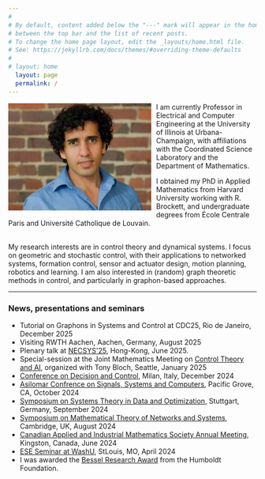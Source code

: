 ```yaml
---
#
# By default, content added below the "---" mark will appear in the home page
# between the top bar and the list of recent posts.
# To change the home page layout, edit the _layouts/home.html file.
# See: https://jekyllrb.com/docs/themes/#overriding-theme-defaults
#
# layout: home
  layout: page
  permalink: /
---
```



<section>
<img style="padding: 1px 10px 10px 0px;float: left;" align="left" width="290px" src="/images/mug.jpg" />
I am currently Professor in Electrical and Computer Engineering at the University of Illinois at Urbana-Champaign, with affiliations with the Coordinated Science Laboratory and the Department of Mathematics. 
  
I obtained my PhD in Applied Mathematics from Harvard University working with R. Brockett, and undergraduate degrees from École Centrale Paris and Université Catholique de Louvain.

<br>
My research interests are in control theory and dynamical systems. I focus on geometric and stochastic control, with their applications to networked systems, formation control, sensor and actuator design, motion planning, robotics and learning. I am also interested in (random) graph theoretic methods in control, and particularly in graphon-based approaches.
<br>

</section>

---
### News, presentations and seminars 
- Tutorial on Graphons in Systems and Control at CDC25, Rio de Janeiro, December 2025
- Visiting RWTH Aachen, Aachen, Germany, August 2025
- Plenary talk at [NECSYS'25](https://www.necsys25.org/PlenarySpeakers.html), Hong-Kong, June 2025.
- Special-session at the Joint Mathematics Meeting on [Control Theory and AI](https://jointmathematicsmeetings.org/meetings/national/jmm2025/2314_program_ss35.html), organized with Tony Bloch, Seattle, January 2025
- [Conference on Decision and Control](https://cdc2024.ieeecss.org), Milan, Italy, December 2024
- [Asilomar Confrence on Signals, Systems and Computers](https://www.asilomarsscconf.org), Pacific Grove, CA, October 2024
- [Symposium on Systems Theory in Data and Optimization](https://www.sysdo2024.de/en/index.php/), Stuttgart, Germany, September 2024
- [Symposium on Mathematical Theory of Networks and Systems](https://mtns2024.eng.cam.ac.uk), Cambridge, UK, August 2024
- [Canadian Applied and Industrial Mathematics Society Annual Meeting](https://caims2024.org), Kingston, Canada, June 2024
- [ESE Seminar at WashU](https://happenings.wustl.edu/event/ese-seminar-mohamed-ali-belabbas), StLouis, MO, April 2024
- I was awarded the [Bessel Research Award](https://x.com/CSL_Illinois/status/1810758011448680608) from the Humboldt Foundation.
